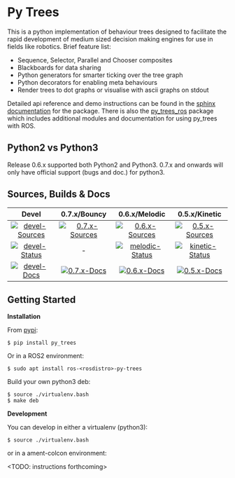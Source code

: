 # Py Trees

This is a python implementation of behaviour trees designed to facilitate the rapid development
of medium sized decision making engines for use in fields like robotics. Brief feature list:

* Sequence, Selector, Parallel and Chooser composites
* Blackboards for data sharing
* Python generators for smarter ticking over the tree graph
* Python decorators for enabling meta behaviours
* Render trees to dot graphs or visualise with ascii graphs on stdout

Detailed api reference and demo instructions can be found in the [sphinx documentation](http://py-trees.readthedocs.io/) for the package. There is also the [py_trees_ros](https://github.com/stonier/py_trees_ros/tree/devel) package which includes additional modules and documentation for using py_trees with ROS.

## Python2 vs Python3

Release 0.6.x supported both Python2 and Python3. 0.7.x and onwards will only have official support (bugs and doc.) for python3.

## Sources, Builds & Docs

| Devel | 0.7.x/Bouncy | 0.6.x/Melodic | 0.5.x/Kinetic |
|:---:|:---:|:---:|:---:|
| [![devel-Sources][devel-sources-image]][devel-sources] | [![0.7.x-Sources][0.7.x-sources-image]][0.7.x-sources] | [![0.6.x-Sources][0.6.x-sources-image]][0.6.x-sources] | [![0.5.x-Sources][0.5.x-sources-image]][0.5.x-sources] |
| [![devel-Status][devel-build-status-image]][devel-build-status] | - | [![melodic-Status][melodic-build-status-image]][melodic-build-status] | [![kinetic-Status][kinetic-build-status-image]][kinetic-build-status] | |
| [![devel-Docs][devel-docs-image]][devel-docs] | [![0.7.x-Docs][0.7.x-docs-image]][0.7.x-docs] | [![0.6.x-Docs][0.6.x-docs-image]][0.6.x-docs] | [![0.5.x-Docs][0.5.x-docs-image]][0.5.x-docs] | |

[license-image]: https://img.shields.io/badge/License-BSD%203--Clause-orange.svg?style=plastic
[license]: LICENSE

[devel-sources-image]: http://img.shields.io/badge/sources-devel-blue.svg?style=plastic
[devel-sources]: https://github.com/stonier/py_trees/tree/devel
[0.7.x-sources-image]: http://img.shields.io/badge/sources-0.7.x-blue.svg?style=plastic
[0.7.x-sources]: https://github.com/stonier/py_trees/tree/release/0.7.x
[0.6.x-sources-image]: http://img.shields.io/badge/sources-0.6.x--melodic-blue.svg?style=plastic
[0.6.x-sources]: https://github.com/stonier/py_trees/tree/release/0.6-melodic
[0.5.x-sources-image]: http://img.shields.io/badge/sources-0.5.x--kinetic-blue.svg?style=plastic
[0.5.x-sources]: https://github.com/stonier/py_trees/tree/release/0.5-kinetic
[0.4.x-sources-image]: http://img.shields.io/badge/sources-0.4.x--indigo--kinetic-blue.svg?style=plastic
[0.4.x-sources]: https://github.com/stonier/py_trees/tree/release/0.4-indigo-kinetic

[devel-build-status-image]: http://build.ros.org/job/Mdev__py_trees__ubuntu_bionic_amd64/badge/icon?style=plastic
[devel-build-status]: http://build.ros.org/job/Mdev__py_trees__ubuntu_bionic_amd64
[bouncy-build-status-image]: http://build.ros.org/job/Mbin_uB64__py_trees__ubuntu_bionic_amd64__binary/badge/icon?style=plastic
[bouncy-build-status]: http://build.ros.org/job/Mbin_uX64__py_trees__ubuntu_bionic_amd64__binary
[melodic-build-status-image]: http://build.ros.org/job/Mbin_uB64__py_trees__ubuntu_bionic_amd64__binary/badge/icon?style=plastic
[melodic-build-status]: http://build.ros.org/job/Mbin_uX64__py_trees__ubuntu_bionic_amd64__binary
[kinetic-build-status-image]: http://build.ros.org/job/Kbin_uX64__py_trees__ubuntu_xenial_amd64__binary/badge/icon?style=plastic
[kinetic-build-status]: http://build.ros.org/job/Kbin_uX64__py_trees__ubuntu_xenial_amd64__binary

[devel-docs-image]: https://readthedocs.org/projects/py-trees/badge/?version=devel&style=plastic
[devel-docs]: http://py-trees.readthedocs.io/
[0.7.x-docs-image]: https://readthedocs.org/projects/py-trees/badge/?version=release-0.7.x&style=plastic
[0.7.x-docs]: http://py-trees.readthedocs.io/en/release-0.7.x/
[0.6.x-docs-image]: https://readthedocs.org/projects/py-trees/badge/?version=release-0.6.x&style=plastic
[0.6.x-docs]: http://py-trees.readthedocs.io/en/release-0.6.x/
[0.5.x-docs-image]: https://readthedocs.org/projects/py-trees/badge/?version=release-0.5.x&style=plastic
[0.5.x-docs]: http://py-trees.readthedocs.io/en/release-0.5.x/


## Getting Started

**Installation**

From [pypi](https://pypi.python.org/pypi/py_trees):

```
$ pip install py_trees
```

Or in a ROS2 environment:

```
$ sudo apt install ros-<rosdistro>-py-trees
```

Build your own python3 deb:

```
$ source ./virtualenv.bash
$ make deb
```


**Development**

You can develop in either a virtualenv (python3):

```
$ source ./virtualenv.bash
```

or in a ament-colcon environment:

<TODO: instructions forthcoming>

